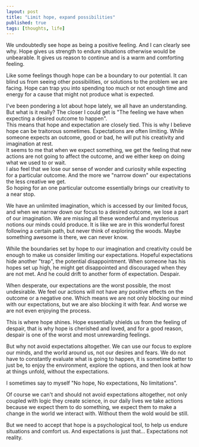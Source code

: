 ```yaml
---
layout: post
title: "Limit hope, expand possibilities"
published: true
tags: [thoughts, life]
---
```


We undoubtedly see hope as being a positive feeling. And I can clearly see why. Hope gives us strength to endure situations otherwise would be unbearable.
It gives us reason to continue and is a warm and comforting feeling.

Like some feelings though hope can be a boundary to our potential. It can blind us from seeing other possibilities, or solutions to the problem we are facing.
Hope can trap you into spending too much or not enough time and energy for a cause that might not produce what is expected.

I've been pondering a lot about hope lately, we all have an understanding. But what is it really?
The closer I could get is "The feeling we have when expecting a desired outcome to happen".  
This means that hope and expectation are closely tied.
This is why I believe hope can be traitorous sometimes. Expectations are often limiting. While someone expects an outcome,
good or bad, he will put his creativity and imagination at rest.  
It seems to me that when we expect something, we get the feeling that new actions are not going to affect the outcome, and we
either keep on doing what we used to or wait.  
I also feel that we lose our sense of wonder and curiosity while expecting for a particular outcome.
And the more we "narrow down" our expectations the less creative we get.  
So hoping for an one particular outcome essentially brings our creativity to a near stop.

We have an unlimited imagination, which is accessed by our limited focus, and
when we narrow down our focus to a desired outcome, we lose a part of our imagination.
We are missing all these wonderful and mysterious notions our minds could produce.
It is like we are in this wonderful forest following a certain path, but never think of exploring the woods.
Maybe something awesome is there, we can never know.

While the boundaries set by hope to our imagination and creativity could be enough to make us consider limiting our expectations.
Hopeful expectations hide another "trap", the potential disappointment. When someone has his hopes set up high,
he might get disappointed and discouraged when they are not met.
And he could drift to another form of expectation. Despair.

When desperate, our expectations are the worst possible, the most undesirable.
We feel our actions will not have any positive effects on the outcome or a negative one.
Which means we are not only blocking our mind with our expectations, but we are also blocking it with fear.
And worse we are not even enjoying the process.

This is where hope shines. Hope essentially shields us from the feeling of despair, that is why hope is cherished and
loved, and for a good reason, despair is one of the worst and most unrewarding feelings.

But why not avoid expectations altogether. We can use our focus to explore our minds,
and the world around us, not our desires and fears.
We do not have to constantly evaluate what is going to happen, it is sometime better to just be,
to enjoy the environment, explore the options, and then look at how at things unfold, without the expectations.

I sometimes say to myself "No hope, No expectations, No limitations".

Of course we can't and should not avoid expectations altogether, not only coupled with logic they create science, in our daily lives
we take actions because we expect them to do something, we expect them to make a change in the world we interact with.
Without them the wold would be still.

But we need to accept that hope is a psychological tool, to help us endure situations and comfort us.
And expectations is just that... Expectations not reality.
